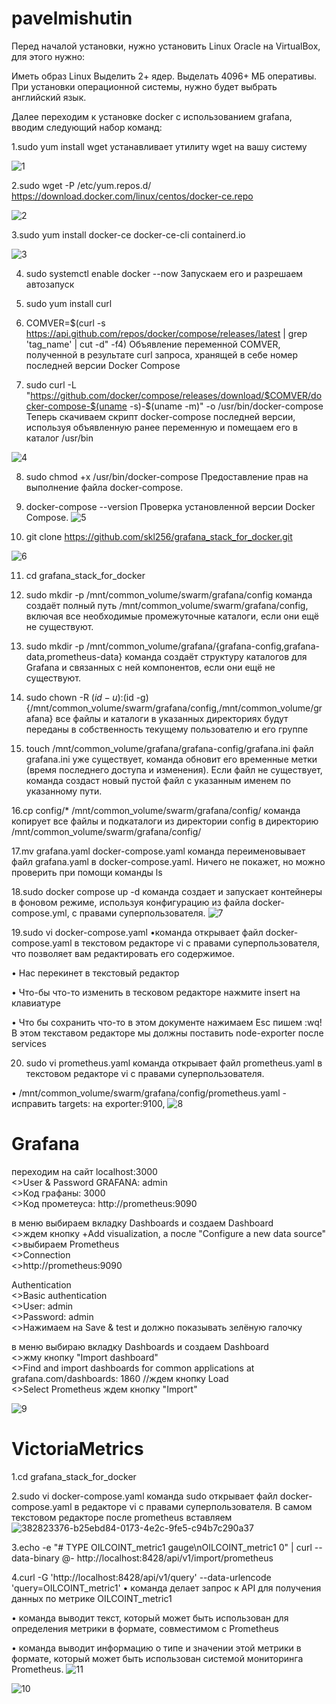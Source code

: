 # pavelmishutin
Перед началой установки, нужно установить Linux Oracle на VirtualBox, для этого нужно:

Иметь образ Linux Выделить 2+ ядер. Выделать 4096+ МБ оперативы. При установки операционной системы, нужно будет выбрать английский язык.

Далее переходим к установке docker с использованием grafana, вводим следующий набор команд:

1.sudo yum install wget
 устанавливает утилиту wget на вашу систему
 
![1](https://github.com/user-attachments/assets/afebe2c6-6dfc-402c-ab77-f2caf7029b02)

2.sudo wget -P /etc/yum.repos.d/ https://download.docker.com/linux/centos/docker-ce.repo

![2](https://github.com/user-attachments/assets/d6049aad-a24f-4148-84f5-7553b2b6cfab)

3.sudo yum install docker-ce docker-ce-cli containerd.io

![3](https://github.com/user-attachments/assets/a4f2f2a1-fdee-48e0-a0af-cf3ca35b067d)

4. sudo systemctl enable docker --now
   Запускаем его и разрешаем автозапуск

5. sudo yum install curl
6. COMVER=$(curl -s https://api.github.com/repos/docker/compose/releases/latest | grep 'tag_name' | cut -d\" -f4)
Объявление переменной COMVER, полученной в результате curl запроса, хранящей в себе номер последней версии Docker Compose



7. sudo curl -L "https://github.com/docker/compose/releases/download/$COMVER/docker-compose-$(uname -s)-$(uname -m)" -o /usr/bin/docker-compose
Теперь скачиваем скрипт docker-compose последней версии, используя объявленную ранее переменную и помещаем его в каталог /usr/bin

![4](https://github.com/user-attachments/assets/43b4dd85-927e-46b4-8d8e-691ae1ec199f)

8. sudo chmod +x /usr/bin/docker-compose
Предоставление прав на выполнение файла docker-compose.

9. docker-compose --version
Проверка установленной версии Docker Compose.
![5](https://github.com/user-attachments/assets/eeed4070-5abd-4d83-a99b-da340c694964)


10. git clone https://github.com/skl256/grafana_stack_for_docker.git

![6](https://github.com/user-attachments/assets/a04d66ca-c080-4d7e-8cd1-8f1a1852b8c8)

11. cd grafana_stack_for_docker

12. sudo mkdir -p /mnt/common_volume/swarm/grafana/config
 команда создаёт полный путь /mnt/common_volume/swarm/grafana/config, включая все необходимые промежуточные каталоги, если они ещё не существуют.
 
13. sudo mkdir -p /mnt/common_volume/grafana/{grafana-config,grafana-data,prometheus-data}
 команда создаёт структуру каталогов для Grafana и связанных с ней компонентов, если они ещё не существуют.
 
14. sudo chown -R $(id -u):$(id -g) {/mnt/common_volume/swarm/grafana/config,/mnt/common_volume/grafana}
все файлы и каталоги в указанных директориях будут переданы в собственность текущему пользователю и его группе

15. touch /mnt/common_volume/grafana/grafana-config/grafana.ini
файл grafana.ini уже существует, команда обновит его временные метки (время последнего доступа и изменения). Если файл не существует, команда создаст новый пустой файл с указанным именем по указанному пути.

16.cp config/* /mnt/common_volume/swarm/grafana/config/
команда копирует все файлы и подкаталоги из директории config в директорию /mnt/common_volume/swarm/grafana/config/

17.mv grafana.yaml docker-compose.yaml
команда переименовывает файл grafana.yaml в docker-compose.yaml. Ничего не покажет, но можно проверить при помощи команды ls

18.sudo docker compose up -d
команда создает и запускает контейнеры в фоновом режиме, используя конфигурацию из файла docker-compose.yml, с правами суперпользователя.
![7](https://github.com/user-attachments/assets/b6a4905d-8dba-4f83-939b-61ad83dff2c3)


19.sudo vi docker-compose.yaml
•команда открывает файл docker-compose.yaml в текстовом редакторе vi с правами суперпользователя, что позволяет вам редактировать его содержимое.

• Нас перекинет в текстовый редактор

• Что-бы что-то изменить в тесковом редакторе нажмите insert на клавиатуре

• Что бы сохранить что-то в этом документе нажимаем Esc пишем :wq! В этом текставом редакторе мы должны поставить node-exporter после services


20. sudo vi prometheus.yaml 
команда открывает файл prometheus.yaml в текстовом редакторе vi с правами суперпользователя.

• /mnt/common_volume/swarm/grafana/config/prometheus.yaml - исправить targets: на exporter:9100,
![8](https://github.com/user-attachments/assets/ce359f44-aab2-426e-be0e-d13056b71b3e)

<h1>Grafana</h1>
переходим на сайт localhost:3000 <br>
<>User & Password GRAFANA: admin <br>
<>Код графаны: 3000 <br>
<>Код прометеуса: http://prometheus:9090 <br>

в меню выбираем вкладку Dashboards и создаем Dashboard <br>
<>ждем кнопку +Add visualization, а после "Configure a new data source" <br>
<>выбираем Prometheus <br>
<>Connection <br>
<>http://prometheus:9090 <br>

Authentication <br>
<>Basic authentication <br>
<>User: admin <br>
<>Password: admin <br>
<>Нажимаем на Save & test и должно показывать зелёную галочку <br>

в меню выбираю вкладку Dashboards и создаем Dashboard <br>
<>жму кнопку "Import dashboard" <br>
<>Find and import dashboards for common applications at grafana.com/dashboards: 1860 //ждем кнопку Load <br>
<>Select Prometheus ждем кнопку "Import" <br>

![9](https://github.com/user-attachments/assets/2465f732-d5ab-4ba3-9d14-0224a22f1a18)

<h1>VictoriaMetrics</h1>

1.cd grafana_stack_for_docker

2.sudo vi docker-compose.yaml
команда sudo открывает файл docker-compose.yaml в редакторе vi с правами суперпользователя.
В самом текстовом редакторе после prometheus вставляем
![382823376-b25ebd84-0173-4e2c-9fe5-c94b7c290a37](https://github.com/user-attachments/assets/10745382-5e2a-40a2-ae74-eae9acdfde32)

3.echo -e "# TYPE OILCOINT_metric1 gauge\nOILCOINT_metric1 0" | curl --data-binary @- http://localhost:8428/api/v1/import/prometheus  

4.curl -G 'http://localhost:8428/api/v1/query' --data-urlencode 'query=OILCOINT_metric1'
• команда делает запрос к API для получения данных по метрике OILCOINT_metric1

• команда выводит текст, который может быть использован для определения метрики в формате, совместимом с Prometheus

• команда выводит информацию о типе и значении этой метрики в формате, который может быть использован системой мониторинга Prometheus.
![11](https://github.com/user-attachments/assets/ad7fb070-6179-4331-95cd-5a3ec146f5e6)

![10](https://github.com/user-attachments/assets/12f96467-916e-41d2-9149-4a45740ffd37)

